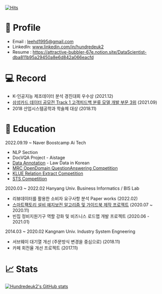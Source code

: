 [![Hits](https://hits.seeyoufarm.com/api/count/incr/badge.svg?url=https%3A%2F%2Fgithub.com%2Fhundredeuk2&count_bg=%2379C83D&title_bg=%23555555&icon=trustpilot.svg&icon_color=%23FF0000&title=hits&edge_flat=false)](https://hits.seeyoufarm.com)

# :wave: Profile
* Email : leehd1995@gmail.com
* LinkedIn: www.linkedin.com/in/hundredeuk2
* Resume : https://attractive-bubbler-67e.notion.site/DataScientist-dba811b95a29450a8e6d842a066eacfd

# :computer: Record

* K-인공지능 제조데이터 분석 경진대회 우수상 (2021.12)
* [삼성카드 데이터 공모전 Track 1 고객피드백 분류 모델 개발 부문 3위](https://github.com/hundredeuk2/Customer-Feedback-Classifier) (2021.09)
* 2018 산업시스템공학과 학술제 대상 (2018.11)

# :page_facing_up: Education

2022.09.19 ~ Naver Boostcamp Ai Tech 
 * NLP Section
 * DocVQA Project - Aistage
 * [Data Annotation](https://github.com/hundredeuk2/level2_dataannotation_nlp-level2-nlp-03) - Law Data in Korean
 * [MRC OpenDomain QuestionAnswering Competition](https://github.com/boostcampaitech4lv23nlp1/level2_mrc_nlp-level2-nlp-03)
 * [KLUE Relation Extract Competition](https://github.com/boostcampaitech4lv23nlp1/level2_klue_nlp-level2-nlp-03)
 * [STS Competition](https://github.com/hundredeuk2/Semantic-Textual-Similarity)

2020.03 ~ 2022.02 Hanyang Univ. Business Informatics / BIS Lab
 * 리뷰데이터를 활용한 소비자 요구사항 분석 Paper works (2022.02)
 * [스마트팩토리 설비 예지보전 알고리즘 및 가이드북 제작 프로젝트](https://www.kamp-ai.kr/front/dataset/AiDataDetail.jsp?AI_SEARCH=&page=1&DATASET_SEQ=9&EQUIP_SEL=&GUBUN_SEL=&FILE_TYPE_SEL=&WDATE_SEL=) (2020.07 ~ 2020.11)
 * 빈집 정비지원기구 역할 강화 및 비즈니스 로드맵 개발 프로젝트 (2020.06 - 2021.01)

2014.03 ~ 2020.02 Kangnam Univ. Industry System Engneering
 * 서브웨이 대기열 개선 (주문방식 변경을 중심으로) (2018.11)
 * 카페 회전율 개선 프로젝트 (2017.11)

# :chart_with_upwards_trend: Stats
[![Hundredeuk2's GitHub stats](https://github-readme-stats.vercel.app/api?username=hundredeuk2)](https://github.com/anuraghazra/github-readme-stats)
